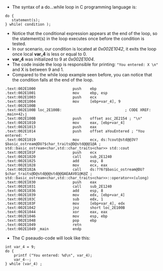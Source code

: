 * The syntax of a do...while loop in C programming language is:
```
do {
   statement(s);
} while( condition );
```
* Notice that the conditional expression appears at the end of the loop, so the statement(s) in the loop executes once before the condition is tested.
* In our scenario, our condition is located at _0x002E1042_, it exits the loop once local __var_4__ is less or equal to 0.
* __var_4__ was initialized to 9 at _0x002E1004_. 
* The code inside the loop is responsible for printing: ```"You entered: X \n"``` and X is between 9 and 1.
* Compared to the while loop example seen before, you can notice that the condition falls at the end of the loop.

```
.text:002E1000                 push    ebp
.text:002E1001                 mov     ebp, esp
.text:002E1003                 push    ecx
.text:002E1004                 mov     [ebp+var_4], 9
.text:002E100B
.text:002E100B loc_2E100B:                             ; CODE XREF: _main+42↓j
.text:002E100B                 push    offset asc_2E2154 ; "\n"
.text:002E1010                 mov     eax, [ebp+var_4]
.text:002E1013                 push    eax
.text:002E1014                 push    offset aYouEntered ; "You entered: "
.text:002E1019                 mov     ecx, ds:?cout@std@@3V?$basic_ostream@DU?$char_traits@D@std@@@1@A ; std::basic_ostream<char,std::char_traits<char>> std::cout
.text:002E101F                 push    ecx
.text:002E1020                 call    sub_2E1240
.text:002E1025                 add     esp, 8
.text:002E1028                 mov     ecx, eax
.text:002E102A                 call    ds:??6?$basic_ostream@DU?$char_traits@D@std@@@std@@QAEAAV01@K@Z ; std::basic_ostream<char,std::char_traits<char>>::operator<<(ulong)
.text:002E1030                 push    eax
.text:002E1031                 call    sub_2E1240
.text:002E1036                 add     esp, 8
.text:002E1039                 mov     edx, [ebp+var_4]
.text:002E103C                 sub     edx, 1
.text:002E103F                 mov     [ebp+var_4], edx
.text:002E1042                 jnz     short loc_2E100B
.text:002E1044                 xor     eax, eax
.text:002E1046                 mov     esp, ebp
.text:002E1048                 pop     ebp
.text:002E1049                 retn
.text:002E1049 _main           endp
```
* The C pseaudo-code will look like this:
```
int var_4 = 9;
do {
    printf ("You entered: %d\n", var_4);
    var_4--;
} while (var_4) ;
```